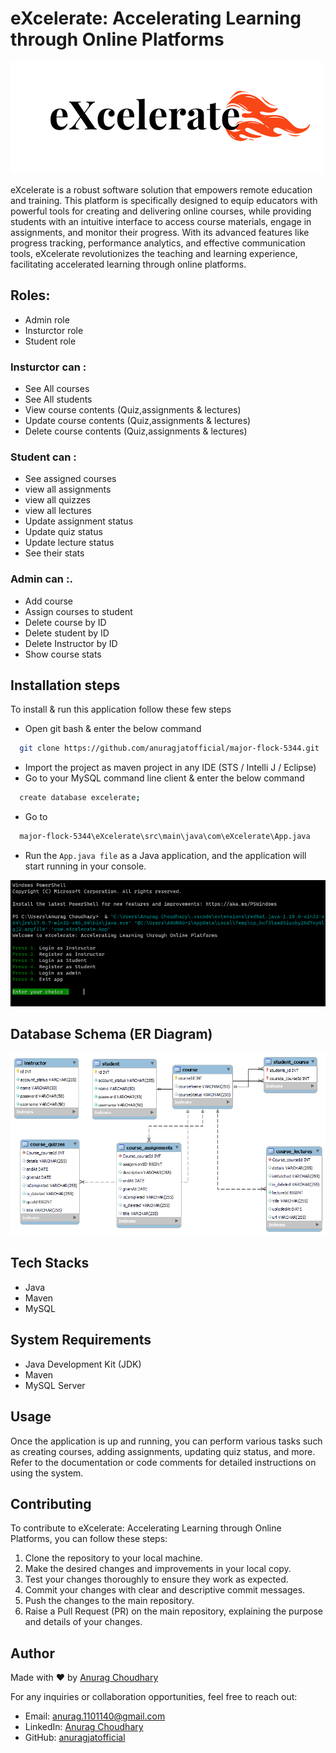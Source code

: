
# eXcelerate: Accelerating Learning through Online Platforms

 ![Database Schema](./screenshots/logo.png)

eXcelerate is a robust software solution that empowers remote education and training. This platform is specifically designed to equip educators with powerful tools for creating and delivering online courses, while providing students with an intuitive interface to access course materials, engage in assignments, and monitor their progress. With its advanced features like progress tracking, performance analytics, and effective communication tools, eXcelerate revolutionizes the teaching and learning experience, facilitating accelerated learning through online platforms.

## Roles:

- Admin role
- Insturctor role
- Student role 
### Insturctor can :
- See All courses
- See All students
- View course contents (Quiz,assignments & lectures)
- Update course contents (Quiz,assignments & lectures)
- Delete course contents (Quiz,assignments & lectures)
### Student can :
- See assigned courses
- view all assignments
- view all quizzes
- view all lectures
- Update assignment status
- Update quiz status
- Update lecture status
- See their stats 
### Admin can :.
- Add course
- Assign courses to student
- Delete course by ID
- Delete student by ID
- Delete Instructor by ID
- Show course stats 
## Installation steps

To install & run this application follow these few steps

- Open git bash & enter the below command

```bash
  git clone https://github.com/anuragjatofficial/major-flock-5344.git
```
- Import the project as maven project in any IDE (STS / Intelli J / Eclipse)
- Go to your MySQL command line client & enter the below command

```bash
  create database excelerate;
```
- Go to 
```bash
  major-flock-5344\eXcelerate\src\main\java\com\eXcelerate\App.java
```
- Run the `App.java file` as a Java application, and the application will start running in your console.


<img src= "./screenshots/Screenshot 2023-06-19 142218.png" alt="Database Schema" style="background-color: white; height: fit-content;">

## Database Schema (ER Diagram)

  ![Database Schema](./screenshots/dbSchema2.png)


## Tech Stacks 
- Java
- Maven
- MySQL

## System Requirements

- Java Development Kit (JDK)
- Maven
- MySQL Server
## Usage
Once the application is up and running, you can perform various tasks such as creating courses, adding assignments, updating quiz status, and more. Refer to the documentation or code comments for detailed instructions on using the system.

## Contributing

To contribute to eXcelerate: Accelerating Learning through Online Platforms, you can follow these steps:

1.  Clone the repository to your local machine.
2.  Make the desired changes and improvements in your local copy.
3.  Test your changes thoroughly to ensure they work as expected.
4.  Commit your changes with clear and descriptive commit messages.
5.  Push the changes to the main repository.
6.  Raise a Pull Request (PR) on the main repository, explaining the purpose and details of your changes.

## Author

Made with ❤️ by [Anurag Choudhary](https://github.com/anuragjatofficial)

For any inquiries or collaboration opportunities, feel free to reach out:

- Email: anurag.1101140@gmail.com
- LinkedIn: [Anurag Choudhary](https://www.linkedin.com/in/anurag-choudhary-7a0874258/)
- GitHub: [anuragjatofficial](https://github.com/anuragjatofficial)
